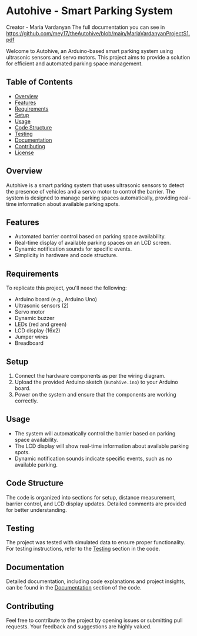 # Autohive - Smart Parking System
Creator - Maria Vardanyan
The full documentation you can see in https://github.com/mey17/theAutohive/blob/main/MariaVardanyanProjectS1.pdf

Welcome to Autohive, an Arduino-based smart parking system using ultrasonic sensors and servo motors. This project aims to provide a solution for efficient and automated parking space management.

## Table of Contents

- [Overview](#overview)
- [Features](#features)
- [Requirements](#requirements)
- [Setup](#setup)
- [Usage](#usage)
- [Code Structure](#code-structure)
- [Testing](#testing)
- [Documentation](#documentation)
- [Contributing](#contributing)
- [License](#license)

## Overview

Autohive is a smart parking system that uses ultrasonic sensors to detect the presence of vehicles and a servo motor to control the barrier. The system is designed to manage parking spaces automatically, providing real-time information about available parking spots.

## Features

- Automated barrier control based on parking space availability.
- Real-time display of available parking spaces on an LCD screen.
- Dynamic notification sounds for specific events.
- Simplicity in hardware and code structure.

## Requirements

To replicate this project, you'll need the following:

- Arduino board (e.g., Arduino Uno)
- Ultrasonic sensors (2)
- Servo motor
- Dynamic buzzer
- LEDs (red and green)
- LCD display (16x2)
- Jumper wires
- Breadboard

## Setup

1. Connect the hardware components as per the wiring diagram.
2. Upload the provided Arduino sketch (`Autohive.ino`) to your Arduino board.
3. Power on the system and ensure that the components are working correctly.

## Usage

- The system will automatically control the barrier based on parking space availability.
- The LCD display will show real-time information about available parking spots.
- Dynamic notification sounds indicate specific events, such as no available parking.

## Code Structure

The code is organized into sections for setup, distance measurement, barrier control, and LCD display updates. Detailed comments are provided for better understanding.

## Testing

The project was tested with simulated data to ensure proper functionality. For testing instructions, refer to the [Testing](#testing) section in the code.

## Documentation

Detailed documentation, including code explanations and project insights, can be found in the [Documentation](#documentation) section of the code.

## Contributing

Feel free to contribute to the project by opening issues or submitting pull requests. Your feedback and suggestions are highly valued.



